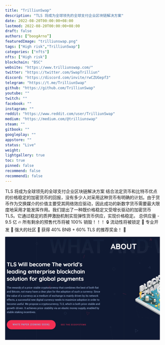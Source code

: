 ```yaml
---
title: "TrilliunSwap"
description: "TLS 将成为全球领先的全球支付企业区块链解决方案"
date: 2022-08-20T00:00:00+08:00
lastmod: 2022-08-20T00:00:00+08:00
draft: false
authors: [“boogArno”]
featuredImage: "trilliunswap.png"
tags: ["High risk","TrilliunSwap"]
categories: ["nfts"]
nfts: ["High risk"]
blockchain: "BSC"
website: "https://www.trilliunswap.com/"
twitter: "https://twitter.com/SwapTrilliun"
discord: "https://discord.com/invite/rwCZUGepf3"
telegram: "https://t.me/TrilliunSwap"
github: "https://github.com/TrilliunSwap"
youtube: ""
twitch: ""
facebook: ""
instagram: ""
reddit: "https://www.reddit.com/user/TrilliunSwap"
medium: "https://medium.com/@trilliunswap"
steam: ""
gitbook: ""
googleplay: ""
appstore: ""
status: "Live"
weight: 
lightgallery: true
toc: true
pinned: false
recommend: false
recommend1: false
---
```

TLS 将成为全球领先的全球支付企业区块链解决方案
结合法定货币和比特币优点的价格稳定的加密货币的回报，没有多少人对采用这种货币有明确的计划。由于货币作为交换媒介的价值主要受其网络效应驱动，因此成功的新数字货币需要最大限度地采用才能发挥作用。我们提出了一种既价格稳定又受增长驱动的加密货币 TLS。它通过稳定的质押激励机制实现弹性货币供应，实现价格稳定。
   总供应量 - 9.5 亿
🔥 所有剩余的预售代币将被 100% 销毁！！！
🔒 流动性将被锁定
🚀 专业开发
🚀 强大的社区
💎 获得 40% BNB + 60% TLS 的推荐奖金！ 💎

![trilliunswap-dapp-defi-bsc-image1_0c26752b37e54c9fdf5d7982e5ff116c](trilliunswap-dapp-defi-bsc-image1_0c26752b37e54c9fdf5d7982e5ff116c.png)
